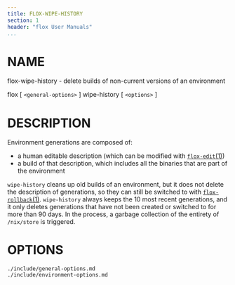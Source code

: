 ```yaml
---
title: FLOX-WIPE-HISTORY
section: 1
header: "flox User Manuals"
...
```



# NAME

flox-wipe-history - delete builds of non-current versions of an environment

flox [ `<general-options>` ] wipe-history [ `<options>` ]

# DESCRIPTION

Environment generations are composed of:
- a human editable description (which can be modified
with [`flox-edit`(1)](./flox-edit.md))
- a build of that description, which includes all the binaries that are part of
the environment

`wipe-history` cleans up old builds of an environment, but it does not delete
the description of generations, so they can still be switched to with
[`flox-rollback`(1)](./flox-rollback.md).
`wipe-history` always keeps the 10 most recent generations, and it only deletes
generations that have not been created or switched to for more than 90 days.
In the process, a garbage collection of the entirety of `/nix/store` is
triggered.

# OPTIONS

```{.include}
./include/general-options.md
./include/environment-options.md
```
